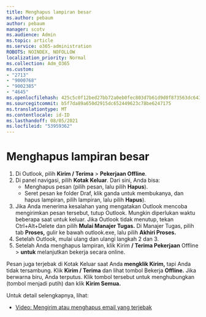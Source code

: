 ```yaml
---
title: Menghapus lampiran besar
ms.author: pebaum
author: pebaum
manager: scotv
ms.audience: Admin
ms.topic: article
ms.service: o365-administration
ROBOTS: NOINDEX, NOFOLLOW
localization_priority: Normal
ms.collection: Adm_O365
ms.custom:
- "2713"
- "9000768"
- "9002385"
- "4645"
ms.openlocfilehash: 425c5c0f12bed27bb72a0eb0fec803d7b61d9d0f873563dc6439cbfda9fdd08c
ms.sourcegitcommit: b5f7da89a650d2915dc652449623c78be6247175
ms.translationtype: MT
ms.contentlocale: id-ID
ms.lasthandoff: 08/05/2021
ms.locfileid: "53959362"
---
```

# <a name="remove-the-large-attachment"></a>Menghapus lampiran besar

1. Di Outlook, pilih **Kirim / Terima**  >  **Pekerjaan Offline**. 
2. Di panel navigasi, pilih **Kotak Keluar**. Dari sini, Anda bisa: 
    - Menghapus pesan (pilih pesan, lalu pilih **Hapus**).
    - Seret pesan ke folder Draf, klik ganda untuk membukanya, dan hapus lampiran, pilih lampiran, lalu pilih **Hapus**).
3. Jika Anda menerima kesalahan yang mengatakan Outlook mencoba mengirimkan pesan tersebut, tutup Outlook. Mungkin diperlukan waktu beberapa saat untuk keluar. Jika Outlook tidak menutup, tekan Ctrl+Alt+Delete dan pilih **Mulai Manajer Tugas.** Di Manajer Tugas, pilih tab **Proses,** gulir ke bawah outlook.exe, lalu pilih **Akhiri Proses.**
4. Setelah Outlook, mulai ulang dan ulangi langkah 2 dan 3. 
5. Setelah Anda menghapus lampiran, klik Kirim **/ Terima Pekerjaan** Offline  >  **untuk** melanjutkan bekerja secara online. 

Pesan juga terjebak di Kotak Keluar saat Anda **mengklik Kirim,** tapi Anda tidak tersambung. Klik **Kirim / Terima** dan lihat tombol Bekerja **Offline.** Jika berwarna biru, Anda terputus. Klik tombol tersebut untuk menghubungkan (tombol menjadi putih) dan klik **Kirim Semua.**
 
 Untuk detail selengkapnya, lihat:
- [Video: Mengirim atau menghapus email yang terjebak](https://support.office.com/article/Video-Send-or-delete-an-email-stuck-in-your-outbox-26d5d34a-4e5f-444a-a9e8-44db04a94dec) 